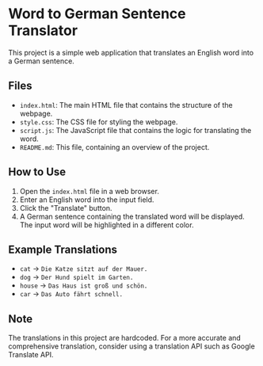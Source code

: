 # Word to German Sentence Translator

This project is a simple web application that translates an English word into a German sentence.

## Files

- `index.html`: The main HTML file that contains the structure of the webpage.
- `style.css`: The CSS file for styling the webpage.
- `script.js`: The JavaScript file that contains the logic for translating the word.
- `README.md`: This file, containing an overview of the project.

## How to Use

1. Open the `index.html` file in a web browser.
2. Enter an English word into the input field.
3. Click the "Translate" button.
4. A German sentence containing the translated word will be displayed. The input word will be highlighted in a different color.

## Example Translations

- `cat` -> `Die Katze sitzt auf der Mauer.`
- `dog` -> `Der Hund spielt im Garten.`
- `house` -> `Das Haus ist groß und schön.`
- `car` -> `Das Auto fährt schnell.`

## Note

The translations in this project are hardcoded. For a more accurate and comprehensive translation, consider using a translation API such as Google Translate API.
